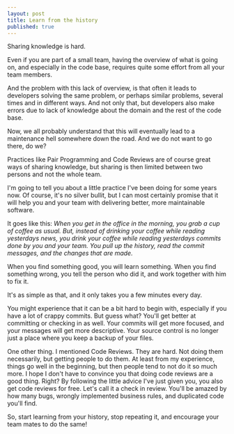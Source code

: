 ```yaml
---
layout: post
title: Learn from the history
published: true
---
```


Sharing knowledge is hard. 

Even if you are part of a small team, having the overview of what is going on, and especially in the code base, requires quite some effort from all your team members. 

And the problem with this lack of overview, is that often it leads to developers solving the same problem, or perhaps similar problems, several times and in different ways. And not only that, but developers also make errors due to lack of knowledge about the domain and the rest of the code base. 

Now, we all probably understand that this will eventually lead to a maintenance hell somewhere down the road. And we do not want to go there, do we?

Practices like Pair Programming and Code Reviews are of course great ways of sharing knowledge, but sharing is then limited between two persons and not the whole team.

I'm going to tell you about a little practice I've been doing for some years now. Of course, it's no silver bullit, but I can most certainly promise that it will help you and your team with delivering better, more maintainable software. 

It goes like this: *When you get in the office in the morning, you grab a cup of coffee as usual. But, instead of drinking your coffee while reading yesterdays news, you drink your coffee while reading yesterdays commits done by you and your team. You pull up the history, read the commit messages, and the changes that are made.*

When you find something good, you will learn something. When you find something wrong, you tell the person who did it, and work together with him to fix it. 

It's as simple as that, and it only takes you a few minutes every day. 

You might experience that it can be a bit hard to begin with, especially if you have a lot of crappy commits. But guess what? You'll get better at committing or checking in as well. Your commits will get more focused, and your messages will get more descriptive. Your source control is no longer just a place where you keep a backup of your files.

One other thing. I mentioned Code Reviews. They are hard. Not doing them necessarily, but getting people to do them. At least from my experience, things go well in the beginning, but then people tend to not do it so much more. I hope I don't have to convince you that doing code reviews are a good thing. Right? By following the little advice I've just given you, you also get code reviews for free. Let's call it a check in review. You'll be amazed by how many bugs, wrongly implemented business rules, and duplicated code you'll find.

So, start learning from your history, stop repeating it, and encourage your team mates to do the same!
